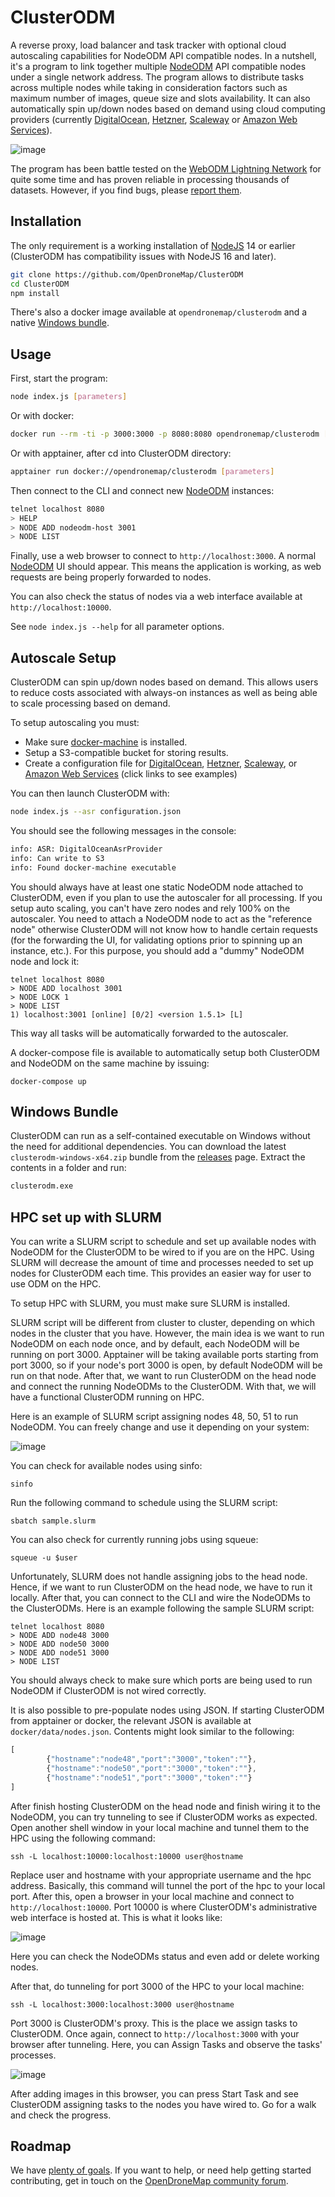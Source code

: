# ClusterODM

A reverse proxy, load balancer and task tracker with optional cloud autoscaling capabilities for NodeODM API compatible nodes. In a nutshell, it's a program to link together multiple [NodeODM](https://github.com/OpenDroneMap/NodeODM) API compatible nodes under a single network address. The program allows to distribute tasks across multiple nodes while taking in consideration factors such as maximum number of images, queue size and slots availability. It can also automatically spin up/down nodes based on demand using cloud computing providers (currently [DigitalOcean](https://m.do.co/c/2977a7634f44), [Hetzner](https://www.hetzner.com), [Scaleway](https://scaleway.com) or [Amazon Web Services](https://aws.amazon.com/)).

![image](https://user-images.githubusercontent.com/1951843/57490594-b9828180-7287-11e9-9328-740cc0be8f7e.png)

The program has been battle tested on the [WebODM Lightning Network](https://webodm.net) for quite some time and has proven reliable in processing thousands of datasets. However, if you find bugs, please [report them](https://github.com/OpenDroneMap/ClusterODM/issues).

## Installation

The only requirement is a working installation of [NodeJS](https://nodejs.org) 14 or earlier (ClusterODM has compatibility issues with NodeJS 16 and later).

```bash
git clone https://github.com/OpenDroneMap/ClusterODM
cd ClusterODM
npm install
```

There's also a docker image available at `opendronemap/clusterodm` and a native [Windows bundle](#windows-bundle).

## Usage

First, start the program:

```bash
node index.js [parameters]
```

Or with docker:

```bash
docker run --rm -ti -p 3000:3000 -p 8080:8080 opendronemap/clusterodm [parameters]
```

Or with apptainer, after cd into ClusterODM directory:

```bash
apptainer run docker://opendronemap/clusterodm [parameters]
```

Then connect to the CLI and connect new [NodeODM](https://github.com/OpenDroneMap/NodeODM) instances:

```bash
telnet localhost 8080
> HELP
> NODE ADD nodeodm-host 3001
> NODE LIST
```

Finally, use a web browser to connect to `http://localhost:3000`. A normal [NodeODM](https://github.com/OpenDroneMap/NodeODM) UI should appear. This means the application is working, as web requests are being properly forwarded to nodes.

You can also check the status of nodes via a web interface available at `http://localhost:10000`.

See `node index.js --help` for all parameter options.

## Autoscale Setup

ClusterODM can spin up/down nodes based on demand. This allows users to reduce costs associated with always-on instances as well as being able to scale processing based on demand.

To setup autoscaling you must:
   * Make sure [docker-machine](https://gitlab.com/gitlab-org/ci-cd/docker-machine) is installed.
   * Setup a S3-compatible bucket for storing results.
   * Create a configuration file for [DigitalOcean](./docs/digitalocean.md), [Hetzner](./docs/hetzner.md), [Scaleway](./docs/scaleway.md), or [Amazon Web Services](./docs/aws.md) (click links to see examples)

You can then launch ClusterODM with:

```bash
node index.js --asr configuration.json
```

You should see the following messages in the console:

```bash
info: ASR: DigitalOceanAsrProvider
info: Can write to S3
info: Found docker-machine executable
```

You should always have at least one static NodeODM node attached to ClusterODM, even if you plan to use the autoscaler for all processing. If you setup auto scaling, you can't have zero nodes and rely 100% on the autoscaler. You need to attach a NodeODM node to act as the "reference node" otherwise ClusterODM will not know how to handle certain requests (for the forwarding the UI, for validating options prior to spinning up an instance, etc.). For this purpose, you should add a "dummy" NodeODM node and lock it:

```
telnet localhost 8080
> NODE ADD localhost 3001
> NODE LOCK 1
> NODE LIST
1) localhost:3001 [online] [0/2] <version 1.5.1> [L]
```

This way all tasks will be automatically forwarded to the autoscaler.

A docker-compose file is available to automatically setup both ClusterODM and NodeODM on the same machine by issuing:

```
docker-compose up
```

## Windows Bundle

ClusterODM can run as a self-contained executable on Windows without the need for additional dependencies. You can download the latest `clusterodm-windows-x64.zip` bundle from the [releases](https://github.com/OpenDroneMap/ClusterODM/releases) page. Extract the contents in a folder and run:

```bash
clusterodm.exe
```

## HPC set up with SLURM

You can write a SLURM script to schedule and set up available nodes with NodeODM for the ClusterODM to be wired to if you are on the HPC. Using SLURM will decrease the amount of time and processes needed to set up nodes for ClusterODM each time. This provides an easier way for user to use ODM on the HPC.

To setup HPC with SLURM, you must make sure SLURM is installed.

SLURM script will be different from cluster to cluster, depending on which nodes in the cluster that you have. However, the main idea is we want to run NodeODM on each node once, and by default, each NodeODM will be running on port 3000. Apptainer will be taking available ports starting from port 3000, so if your node's port 3000 is open, by default NodeODM will be run on that node. After that, we want to run ClusterODM on the head node and connect the running NodeODMs to the ClusterODM. With that, we will have a functional ClusterODM running on HPC.

Here is an example of SLURM script assigning nodes 48, 50, 51 to run NodeODM. You can freely change and use it depending on your system:

![image](https://user-images.githubusercontent.com/70782465/214411148-cdf43e44-9756-4115-9195-d1f36b3a31b9.png)

You can check for available nodes using sinfo:

```
sinfo
```

Run the following command to schedule using the SLURM script:

```
sbatch sample.slurm
```

You can also check for currently running jobs using squeue:

```
squeue -u $user
```

Unfortunately, SLURM does not handle assigning jobs to the head node. Hence, if we want to run ClusterODM on the head node, we have to run it locally. After that, you can connect to the CLI and wire the NodeODMs to the ClusterODMs. Here is an example following the sample SLURM script:

```
telnet localhost 8080
> NODE ADD node48 3000
> NODE ADD node50 3000
> NODE ADD node51 3000
> NODE LIST
```

You should always check to make sure which ports are being used to run NodeODM if ClusterODM is not wired correctly.

It is also possible to pre-populate nodes using JSON. If starting ClusterODM from apptainer or docker, the relevant JSON is available at `docker/data/nodes.json`. Contents might look similar to the following:

```javascript
[
        {"hostname":"node48","port":"3000","token":""},
        {"hostname":"node50","port":"3000","token":""},
        {"hostname":"node51","port":"3000","token":""}
]

```

After finish hosting ClusterODM on the head node and finish wiring it to the NodeODM, you can try tunneling to see if ClusterODM works as expected. Open another shell window in your local machine and tunnel them to the HPC using the following command:

```
ssh -L localhost:10000:localhost:10000 user@hostname
```

Replace user and hostname with your appropriate username and the hpc address. Basically, this command will tunnel the port of the hpc to your local port. After this, open a browser in your local machine and connect to `http://localhost:10000`. Port 10000 is where ClusterODM's administrative web interface is hosted at. This is what it looks like:

![image](https://user-images.githubusercontent.com/70782465/214938402-707bee90-ea17-4573-82f8-74096d9caf03.png)

Here you can check the NodeODMs status and even add or delete working nodes.

After that, do tunneling for port 3000 of the HPC to your local machine:

```
ssh -L localhost:3000:localhost:3000 user@hostname
```

Port 3000 is ClusterODM's proxy. This is the place we assign tasks to ClusterODM. Once again, connect to `http://localhost:3000` with your browser after tunneling. Here, you can Assign Tasks and observe the tasks' processes.

![image](https://user-images.githubusercontent.com/70782465/214938234-113f99dc-f69e-4e78-a782-deaf94e986b0.png)

After adding images in this browser, you can press Start Task and see ClusterODM assigning tasks to the nodes you have wired to. Go for a walk and check the progress.


## Roadmap

We have [plenty of goals](https://github.com/OpenDroneMap/ClusterODM/issues?q=is%3Aopen+is%3Aissue+label%3Aenhancement). If you want to help, or need help getting started contributing, get in touch on the [OpenDroneMap community forum](https://community.opendronemap.org).
